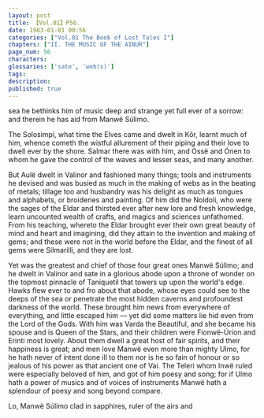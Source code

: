 ```yaml
---
layout: post
title: 【Vol.01】P56.
date: 1983-01-01 00:56
categories: ["Vol.01 The Book of Lost Tales I"]
chapters: ["II. THE MUSIC OF THE AINUR"]
page_num: 56
characters: 
glossaries: ['sate', 'web(s)']
tags: 
description: 
published: true
---
```


<p style="text-indent: 0;">
sea he bethinks him of music deep and strange yet full ever of a sorrow: and therein he has aid from Manwë Súlimo.
</p>

The Solosimpi, what time the Elves came and dwelt in Kôr, learnt much of him, whence cometh the wistful allurement of their piping and their love to dwell ever by the shore. Salmar there was with him, and Ossë and Ónen to whom he gave the control of the waves and lesser seas, and many another.

But Aulë dwelt in Valinor and fashioned many things; tools and instruments he devised and was busied as much in the making of webs as in the beating of metals; tillage too and husbandry was his delight as much as tongues and alphabets, or broideries and painting. Of him did the Noldoli, who were the sages of the Eldar and thirsted ever after new lore and fresh knowledge, learn uncounted wealth of crafts, and magics and sciences unfathomed. From his teaching, whereto the Eldar brought ever their own great beauty of mind and heart and imagining, did they attain to the invention and making of gems; and these were not in the world before the Eldar, and the finest of all gems were Silmarilli, and they are lost.

Yet was the greatest and chief of those four great ones Manwë Súlimo; and he dwelt in Valinor and sate in a glorious abode upon a throne of wonder on the topmost pinnacle of Taniquetil that towers up upon the world's edge. Hawks flew ever to and fro about that abode, whose eyes could see to the deeps of the sea or penetrate the most hidden caverns and profoundest darkness of the world. These brought him news from everywhere of everything, and little escaped him — yet did some matters lie hid even from the Lord of the Gods. With him was Varda the Beautiful, and she became his spouse and is Queen of the Stars, and their children were Fionwë-Úrion and Erinti most lovely. About them dwell a great host of fair spirits, and their happiness is great; and men love Manwë even more than mighty Ulmo, for he hath never of intent done ill to them nor is he so fain of honour or so jealous of his power as that ancient one of Vai. The Teleri whom Inwë ruled were especially beloved of him, and got of him poesy and song; for if Ulmo hath a power of musics and of voices of instruments Manwë hath a splendour of poesy and song beyond compare.

Lo, Manwë Súlimo clad in sapphires, ruler of the airs and

